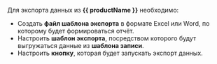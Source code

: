 Для экспорта данных из **{{ productName }}** необходимо: 

- Создать **файл шаблона экспорта** в формате Excel или Word, по которому будет формироваться отчёт.
- Настроить **шаблон экспорта**, посредством которого будут выгружаться данные из **шаблона записи**.
- Настроить **кнопку**, которая будет запускать экспорт данных. 